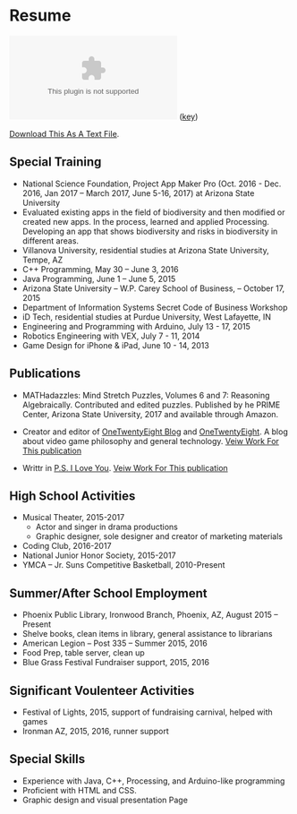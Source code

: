 # Resume

![ben.stokman@protonmail.com](mailto:ben.stokman@protonmail.com) ([key](https://benstokman.me/keys/ben.stokman@protonmail.com.txt))

[Download This As A Text File](https://benstokman.me/resume/README.md).

## Special Training

* National  Science  Foundation,  Project  App  Maker  Pro  (Oct.  2016 - Dec. 2016,  Jan  2017 – March 2017, June 5-16, 2017) at Arizona State University 
* Evaluated existing apps in the field of biodiversity and then modified or created new apps. In the process, learned and applied Processing. Developing an app that shows biodiversity and risks in biodiversity in different areas. 
* Villanova University, residential studies at Arizona State University, Tempe, AZ 
* C++ Programming, May 30 – June 3, 2016 
* Java Programming, June 1 – June 5, 2015 
* Arizona State University – W.P. Carey School of Business, – October 17, 2015 
* Department of Information Systems Secret Code of Business Workshop  
* iD Tech, residential studies at Purdue University, West Lafayette, IN 
* Engineering and Programming with Arduino, July 13 - 17, 2015 
* Robotics Engineering with VEX, July 7 - 11, 2014
* Game Design for iPhone & iPad, June 10 - 14, 2013

## Publications
* MATHadazzles:   Mind   Stretch   Puzzles,   Volumes   6   and   7:   Reasoning   Algebraically. Contributed   and   edited   puzzles.   Published   by he PRIME Center, Arizona State University, 2017 and available through Amazon. 
* Creator and editor of [OneTwentyEight Blog](https://blog.onetwentyeight.co) and [OneTwentyEight](https://onetwentyeight.co). A blog about video game philosophy and general technology. [Veiw Work For This publication](https://blog.onetwentyeight.co/@BenjiStokman)

* Writtr in [P.S. I Love You](https://psiloveyou.xyz). [Veiw Work For This publication](https://psiloveyou.xyz/@BenjiStokman)

## High School Activities

* Musical Theater, 2015-2017 
  * Actor and singer in drama productions 
  * Graphic designer, sole designer and creator of marketing materials 
* Coding Club, 2016-2017 
* National Junior Honor Society, 2015-2017
* YMCA – Jr. Suns Competitive Basketball, 2010-Present 

## Summer/After School Employment

* Phoenix Public Library, Ironwood Branch, Phoenix, AZ, August 2015 – Present 
* Shelve books, clean items in library, general assistance to librarians 
* American Legion – Post 335 – Summer 2015, 2016 
* Food Prep, table server, clean up 
* Blue Grass Festival Fundraiser support, 2015, 2016 

## Significant Voulenteer Activities

* Festival of Lights, 2015, support of fundraising carnival, helped with games 
* Ironman AZ, 2015, 2016, runner support

## Special Skills

* Experience with Java, C++, Processing, and Arduino-like programming 
* Proficient with HTML and CSS.
* Graphic design and visual presentation Page 
